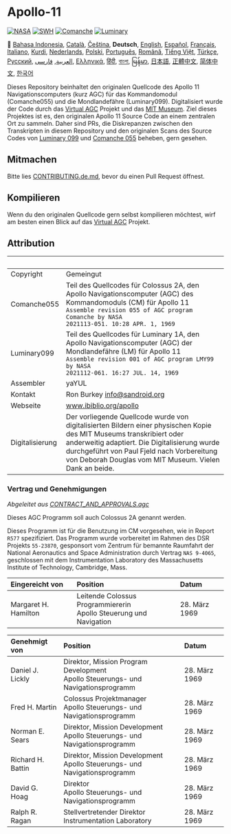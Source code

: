 # Apollo-11

[![NASA][1]][2]
[![SWH]][SWH_URL]
[![Comanche]][ComancheMilestone]
[![Luminary]][LuminaryMilestone]

🎌
[Bahasa Indonesia][ID],
[Català][CA],
[Čeština][CZ],
**Deutsch**,
[English][EN],
[Español][ES],
[Français][FR],
[Italiano][IT],
[Kurdi][KU],
[Nederlands][NL],
[Polski][PL],
[Português][PT_BR],
[Română][RO],
[Tiếng Việt][VI],
[Türkçe][TR],
[Русский][RU],
[العربية][AR],
[فارسی][FA],
[Ελληνικά][GR],
[हिंदी][HI_IN],
[বাংলা][BD_BN],
[မြန်မာ][MM],
[日本語][JA],
[正體中文][ZH_TW],
[简体中文][ZH_CN],
[한국어][KO_KR]

[AR]:README.ar.md
[BD_BN]:README.bd_bn.md
[CA]:README.ca.md
[CZ]:README.cz.md
[DE]:README.de.md
[EN]:README.md
[ES]:README.es.md
[FA]:README.fa.md
[FR]:README.fr.md
[GR]:README.gr.md
[HI_IN]:README.hi_in.md
[ID]:README.id.md
[IT]:README.it.md
[JA]:README.ja.md
[KO_KR]:README.ko_kr.md
[KU]:README.ku.md
[MM]:README.mm.md
[PL]:README.pl.md
[PT_BR]:README.pt_br.md
[RO]:README.ro.md
[RU]:README.ru.md
[TR]:README.tr.md
[VI]:README.vi.md
[ZH_CN]:README.zh_cn.md
[ZH_TW]:README.zh_tw.md
[NL]:README.nl.md

Dieses Repository beinhaltet den originalen Quellcode des Apollo 11 Navigationscomputers (kurz AGC) für das Kommandomodul (Comanche055) und die Mondlandefähre (Luminary099). Digitalisiert wurde der Code durch das [Virtual AGC][3] Projekt und das [MIT Museum][4]. Ziel dieses Projektes ist es, den originalen Apollo 11 Source Code an einem zentralen Ort zu sammeln. Daher sind PRs, die Diskrepanzen zwischen den Transkripten in diesem Repository und den originalen Scans des Source Codes von [Luminary 099][5] und [Comanche 055][6] beheben, gern gesehen.

## Mitmachen

Bitte lies [CONTRIBUTING.de.md][7], bevor du einen Pull Request öffnest.

## Kompilieren

Wenn du den originalen Quellcode gern selbst kompilieren möchtest, wirf am besten einen Blick auf das [Virtual AGC][8] Projekt.

## Attribution

&nbsp;          | &nbsp;
:-------------- | :-----
Copyright       | Gemeingut
Comanche055     | Teil des Quellcodes für Colossus 2A, den Apollo Navigationscomputer (AGC) des Kommandomoduls (CM) für Apollo 11<br>`Assemble revision 055 of AGC program Comanche by NASA`<br>`2021113-051. 10:28 APR. 1, 1969`
Luminary099     | Teil des Quellcodes für Luminary 1A, den Apollo Navigationscomputer (AGC) der Mondlandefähre (LM) für Apollo 11<br>`Assemble revision 001 of AGC program LMY99 by NASA`<br>`2021112-061. 16:27 JUL. 14, 1969`
Assembler       | yaYUL
Kontakt         | Ron Burkey <info@sandroid.org>
Webseite        | www.ibiblio.org/apollo
Digitalisierung | Der vorliegende Quellcode wurde von digitalisierten Bildern einer physischen Kopie des MIT Museums transkribiert oder anderweitig adaptiert. Die Digitalisierung wurde durchgeführt von Paul Fjeld nach Vorbereitung von Deborah Douglas vom MIT Museum. Vielen Dank an beide.

### Vertrag und Genehmigungen

*Abgeleitet aus [CONTRACT_AND_APPROVALS.agc]*

Dieses AGC Programm soll auch Colossus 2A genannt werden.

Dieses Programm ist für die Benutzung im CM vorgesehen, wie in Report `R577` spezifiziert. Das Programm wurde vorbereitet im Rahmen des DSR Projekts `55-23870`, gesponsort vom Zentrum für bemannte Raumfahrt der National Aeronautics and Space Administration durch Vertrag `NAS 9-4065`, geschlossen mit dem Instrumentation Laboratory des Massachusetts Institute of Technology, Cambridge, Mass.

Eingereicht von      | Position | Datum
:------------------- | :------- | :----
Margaret H. Hamilton | Leitende Colossus Programmiererin<br>Apollo Steuerung und Navigation | 28. März 1969

Genehmigt von     | Position | Datum
:---------------- | :------- | :----
Daniel J. Lickly  | Direktor, Mission Program Development<br>Apollo Steuerungs- und Navigationsprogramm | 28. März 1969
Fred H. Martin    | Colossus Projektmanager<br>Apollo Steuerungs- und Navigationsprogramm | 28. März 1969
Norman E. Sears   | Direktor, Mission Development<br>Apollo Steuerungs- und Navigationsprogramm | 28. März 1969
Richard H. Battin | Direktor, Mission Development<br>Apollo Steuerungs- und Navigationsprogramm | 28. März 1969
David G. Hoag     | Direktor<br>Apollo Steuerungs- und Navigationsprogramm | 28. März 1969
Ralph R. Ragan    | Stellvertretender Direktor<br>Instrumentation Laboratory | 28. März 1969

[CONTRACT_AND_APPROVALS.agc]:https://github.com/chrislgarry/Apollo-11/blob/master/Comanche055/CONTRACT_AND_APPROVALS.agc
[1]:https://flat.badgen.net/badge/NASA/Mission%20Overview/0B3D91
[2]:https://www.nasa.gov/mission_pages/apollo/missions/apollo11.html
[3]:http://www.ibiblio.org/apollo/
[4]:http://web.mit.edu/museum/
[5]:http://www.ibiblio.org/apollo/ScansForConversion/Luminary099/
[6]:http://www.ibiblio.org/apollo/ScansForConversion/Comanche055/
[7]:https://github.com/chrislgarry/Apollo-11/blob/master/CONTRIBUTING.de.md
[8]:https://github.com/rburkey2005/virtualagc
[SWH]:https://flat.badgen.net/badge/Software%20Heritage/Archive/0B3D91
[SWH_URL]:https://archive.softwareheritage.org/browse/origin/https://github.com/chrislgarry/Apollo-11/
[Comanche]:https://flat.badgen.net/github/milestones/chrislgarry/Apollo-11/1
[ComancheMilestone]:https://github.com/chrislgarry/Apollo-11/milestone/1
[Luminary]:https://flat.badgen.net/github/milestones/chrislgarry/Apollo-11/2
[LuminaryMilestone]:https://github.com/chrislgarry/Apollo-11/milestone/2
